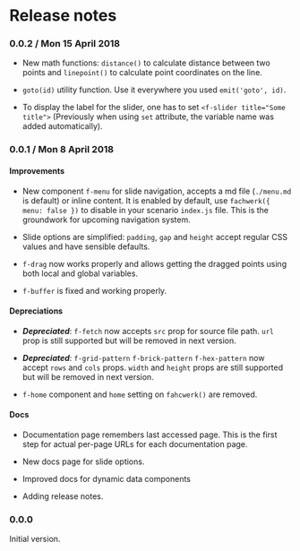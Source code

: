 # Release notes

### 0.0.2 / Mon 15 April 2018

* New math functions: `distance()` to calculate distance between two points and `linepoint()` to calculate point coordinates on the line.

* `goto(id)` utility function. Use it everywhere you used `emit('goto', id)`.

* To display the label for the slider, one has to set `<f-slider title="Some title">` (Previously when using `set` attribute, the variable name was added automatically).

### 0.0.1 / Mon 8 April 2018

#### Improvements

* New component `f-menu` for slide navigation, accepts a md file (`./menu.md` is default) or inline content. It is enabled by default, use `fachwerk({ menu: false })` to disable in your scenario `index.js` file. This is the groundwork for upcoming navigation system.

* Slide options are simplified: `padding`, `gap` and `height` accept regular CSS values and  have sensible defaults.

* `f-drag` now works properly and allows getting the dragged points using both local and global variables.

* `f-buffer` is fixed and working properly.

#### Depreciations

* ***Depreciated***: `f-fetch` now accepts `src` prop for source file path.
`url` prop is still supported but will be removed in next version.

* ***Depreciated***: `f-grid-pattern` `f-brick-pattern` `f-hex-pattern` now accept `rows` and `cols` props.
`width` and `height` props are still supported but will be removed in next version.

* `f-home` component and `home` setting on `fahcwerk()` are removed.

#### Docs

* Documentation page remembers last accessed page. This is the first step for actual per-page URLs for each documentation page.

* New docs page for slide options.

* Improved docs for dynamic data components

* Adding release notes.

### 0.0.0

Initial version.



